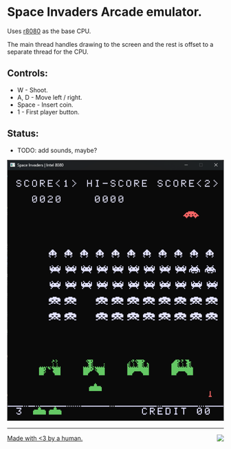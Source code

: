 # Space Invaders Arcade emulator.

Uses [r8080](https://github.com/solomonarul/r8080) as the base CPU.

The main thread handles drawing to the screen and the rest is offset to a separate thread for the CPU.

## Controls:

- W - Shoot.
- A, D - Move left / right.
- Space - Insert coin.
- 1 - First player button.

## Status:

- TODO: add sounds, maybe?

<p align="center">
    <img src=".github/latest.gif"/>
</p>

---

<a href="https://brainmade.org/">
    Made with <3 by a human.
    <img src="https://brainmade.org/88x31-light.png" align="right">
</a>